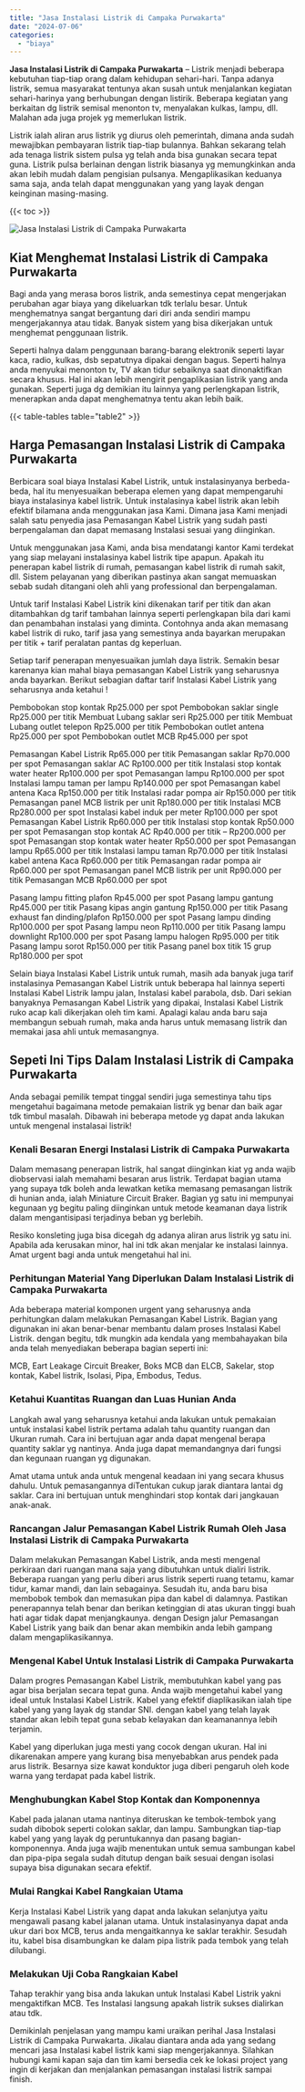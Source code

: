 ```yaml
---
title: "Jasa Instalasi Listrik di Campaka Purwakarta"
date: "2024-07-06"
categories: 
  - "biaya"
---
```


**Jasa Instalasi Listrik di Campaka Purwakarta** – Listrik menjadi beberapa kebutuhan tiap-tiap orang dalam kehidupan sehari-hari. Tanpa adanya listrik, semua masyarakat tentunya akan susah untuk menjalankan kegiatan sehari-harinya yang berhubungan dengan listirik. Beberapa kegiatan yang berkaitan dg listrik semisal menonton tv, menyalakan kulkas, lampu, dll. Malahan ada juga projek yg memerlukan listrik.

Listrik ialah aliran arus listrik yg diurus oleh pemerintah, dimana anda sudah mewajibkan pembayaran listrik tiap-tiap bulannya. Bahkan sekarang telah ada tenaga listrik sistem pulsa yg telah anda bisa gunakan secara tepat guna. Listrik pulsa berlainan dengan listrik biasanya yg memungkinkan anda akan lebih mudah dalam pengisian pulsanya. Mengaplikasikan keduanya sama saja, anda telah dapat menggunakan yang yang layak dengan keinginan masing-masing.

{{< toc >}}

![Jasa Instalasi Listrik di Campaka Purwakarta](/images/instalasi-listrik-murah20.png)

## Kiat Menghemat Instalasi Listrik di Campaka Purwakarta

Bagi anda yang merasa boros listrik, anda semestinya cepat mengerjakan perubahan agar biaya yang dikeluarkan tdk terlalu besar. Untuk menghematnya sangat bergantung dari diri anda sendiri mampu mengerjakannya atau tidak. Banyak sistem yang bisa dikerjakan untuk menghemat penggunaan listrik.

Seperti halnya dalam penggunaan barang-barang elektronik seperti layar kaca, radio, kulkas, dsb sepatutnya dipakai dengan bagus. Seperti halnya anda menyukai menonton tv, TV akan tidur sebaiknya saat dinonaktifkan secara khusus. Hal ini akan lebih mengirit pengaplikasian listrik yang anda gunakan. Seperti juga dg demikian itu lainnya yang perlengkapan listrik, menerapkan anda dapat menghematnya tentu akan lebih baik.

{{< table-tables table="table2" >}}

## Harga Pemasangan Instalasi Listrik di Campaka Purwakarta

Berbicara soal biaya Instalasi Kabel Listrik, untuk instalasinyanya berbeda-beda, hal itu menyesuaikan beberapa elemen yang dapat mempengaruhi biaya instalasinya kabel listrik. Untuk instalasinya kabel listrik akan lebih efektif bilamana anda menggunakan jasa Kami. Dimana jasa Kami menjadi salah satu penyedia jasa Pemasangan Kabel Listrik yang sudah pasti berpengalaman dan dapat memasang Instalasi sesuai yang diinginkan.

Untuk menggunakan jasa Kami, anda bisa mendatangi kantor Kami terdekat yang siap melayani instalasinya kabel listrik tipe apapun. Apakah itu penerapan kabel listrik di rumah, pemasangan kabel listrik di rumah sakit, dll. Sistem pelayanan yang diberikan pastinya akan sangat memuaskan sebab sudah ditangani oleh ahli yang professional dan berpengalaman.

Untuk tarif Instalasi Kabel Listrik kini dikenakan tarif per titik dan akan ditambahkan dg tarif tambahan lainnya seperti perlengkapan bila dari kami dan penambahan instalasi yang diminta. Contohnya anda akan memasang kabel listrik di ruko, tarif jasa yang semestinya anda bayarkan merupakan per titik + tarif peralatan pantas dg keperluan.

Setiap tarif penerapan menyesuaikan jumlah daya listrik. Semakin besar karenanya kian mahal biaya pemasangan Kabel Listrik yang seharusnya anda bayarkan. Berikut sebagian daftar tarif Instalasi Kabel Listrik yang seharusnya anda ketahui !

Pembobokan stop kontak Rp25.000 per spot Pembobokan saklar single Rp25.000 per titik Membuat Lubang saklar seri Rp25.000 per titik Membuat Lubang outlet telepon Rp25.000 per titik Pembobokan outlet antena Rp25.000 per spot Pembobokan outlet MCB Rp45.000 per spot

Pemasangan Kabel Listrik Rp65.000 per titik Pemasangan saklar Rp70.000 per spot Pemasangan saklar AC Rp100.000 per titik Instalasi stop kontak water heater Rp100.000 per spot Pemasangan lampu Rp100.000 per spot Instalasi lampu taman per lampu Rp140.000 per spot Pemasangan kabel antena Kaca Rp150.000 per titik Instalasi radar pompa air Rp150.000 per titik Pemasangan panel MCB listrik per unit Rp180.000 per titik Instalasi MCB Rp280.000 per spot Instalasi kabel induk per meter Rp100.000 per spot Pemasangan Kabel Listrik Rp60.000 per titik Instalasi stop kontak Rp50.000 per spot Pemasangan stop kontak AC Rp40.000 per titik – Rp200.000 per spot Pemasangan stop kontak water heater Rp50.000 per spot Pemasangan lampu Rp65.000 per titik Instalasi lampu taman Rp70.000 per titik Instalasi kabel antena Kaca Rp60.000 per titik Pemasangan radar pompa air Rp60.000 per spot Pemasangan panel MCB listrik per unit Rp90.000 per titik Pemasangan MCB Rp60.000 per spot

Pasang lampu fitting plafon Rp45.000 per spot Pasang lampu gantung Rp45.000 per titik Pasang kipas angin gantung Rp150.000 per titik Pasang exhaust fan dinding/plafon Rp150.000 per spot Pasang lampu dinding Rp100.000 per spot Pasang lampu neon Rp110.000 per titik Pasang lampu downlight Rp100.000 per spot Pasang lampu halogen Rp95.000 per titik Pasang lampu sorot Rp150.000 per titik Pasang panel box titik 15 grup Rp180.000 per spot

Selain biaya Instalasi Kabel Listrik untuk rumah, masih ada banyak juga tarif instalasinya Pemasangan Kabel Listrik untuk beberapa hal lainnya seperti Instalasi Kabel Listrik lampu jalan, Instalasi kabel parabola, dsb. Dari sekian banyaknya Pemasangan Kabel Listrik yang dipakai, Instalasi Kabel Listrik ruko acap kali dikerjakan oleh tim kami. Apalagi kalau anda baru saja membangun sebuah rumah, maka anda harus untuk memasang listrik dan memakai jasa ahli untuk memasangnya.

## Sepeti Ini Tips Dalam Instalasi Listrik di Campaka Purwakarta


Anda sebagai pemilik tempat tinggal sendiri juga semestinya tahu tips mengetahui bagaimana metode pemakaian listrik yg benar dan baik agar tdk timbul masalah. Dibawah ini beberapa metode yg dapat anda lakukan untuk mengenal instalasai listrik!

### Kenali Besaran Energi Instalasi Listrik di Campaka Purwakarta

Dalam memasang penerapan listrik, hal sangat diinginkan kiat yg anda wajib diobservasi ialah memahami besaran arus listrik. Terdapat bagian utama yang supaya tdk boleh anda lewatkan ketika memasang pemasangan listrik di hunian anda, ialah Miniature Circuit Braker. Bagian yg satu ini mempunyai kegunaan yg begitu paling diinginkan untuk metode keamanan daya listrik dalam mengantisipasi terjadinya beban yg berlebih.

Resiko konsleting juga bisa dicegah dg adanya aliran arus listrik yg satu ini. Apabila ada kerusakan minor, hal ini tdk akan menjalar ke instalasi lainnya. Amat urgent bagi anda untuk mengetahui hal ini.

### Perhitungan Material Yang Diperlukan Dalam Instalasi Listrik di Campaka Purwakarta

Ada beberapa material komponen urgent yang seharusnya anda perhitungkan dalam melakukan Pemasangan Kabel Listrik. Bagian yang digunakan ini akan benar-benar membantu dalam proses Instalasi Kabel Listrik. dengan begitu, tdk mungkin ada kendala yang membahayakan bila anda telah menyediakan beberapa bagian seperti ini:

MCB, Eart Leakage Circuit Breaker, Boks MCB dan ELCB, Sakelar, stop kontak, Kabel listrik, Isolasi, Pipa, Embodus, Tedus.

### Ketahui Kuantitas Ruangan dan Luas Hunian Anda

Langkah awal yang seharusnya ketahui anda lakukan untuk pemakaian untuk instalasi kabel listrik pertama adalah tahu quantity ruangan dan Ukuran rumah. Cara ini bertujuan agar anda dapat mengenal berapa quantity saklar yg nantinya. Anda juga dapat memandangnya dari fungsi dan kegunaan ruangan yg digunakan.

Amat utama untuk anda untuk mengenal keadaan ini yang secara khusus dahulu. Untuk pemasangannya diTentukan cukup jarak diantara lantai dg saklar. Cara ini bertujuan untuk menghindari stop kontak dari jangkauan anak-anak.

### Rancangan Jalur Pemasangan Kabel Listrik Rumah Oleh Jasa Instalasi Listrik di Campaka Purwakarta

Dalam melakukan Pemasangan Kabel Listrik, anda mesti mengenal perkiraan dari ruangan mana saja yang dibutuhkan untuk dialiri listrik. Beberapa ruangan yang perlu diberi arus listrik seperti ruang tetamu, kamar tidur, kamar mandi, dan lain sebagainya. Sesudah itu, anda baru bisa membobok tembok dan memasukan pipa dan kabel di dalamnya. Pastikan penerapannya telah benar dan berikan ketinggian di atas ukuran tinggi buah hati agar tidak dapat menjangkaunya. dengan Design jalur Pemasangan Kabel Listrik yang baik dan benar akan membikin anda lebih gampang dalam mengaplikasikannya.

### Mengenal Kabel Untuk Instalasi Listrik di Campaka Purwakarta

Dalam progres Pemasangan Kabel Listrik, membutuhkan kabel yang pas agar bisa berjalan secara tepat guna. Anda wajib mengetahui kabel yang ideal untuk Instalasi Kabel Listrik. Kabel yang efektif diaplikasikan ialah tipe kabel yang yang layak dg standar SNI. dengan kabel yang telah layak standar akan lebih tepat guna sebab kelayakan dan keamanannya lebih terjamin.

Kabel yang diperlukan juga mesti yang cocok dengan ukuran. Hal ini dikarenakan ampere yang kurang bisa menyebabkan arus pendek pada arus listrik. Besarnya size kawat konduktor juga diberi pengaruh oleh kode warna yang terdapat pada kabel listrik.

### Menghubungkan Kabel Stop Kontak dan Komponennya

Kabel pada jalanan utama nantinya diteruskan ke tembok-tembok yang sudah dibobok seperti colokan saklar, dan lampu. Sambungkan tiap-tiap kabel yang yang layak dg peruntukannya dan pasang bagian-komponennya. Anda juga wajib menentukan untuk semua sambungan kabel dan pipa-pipa segala sudah ditutup dengan baik sesuai dengan isolasi supaya bisa digunakan secara efektif.

### Mulai Rangkai Kabel Rangkaian Utama

Kerja Instalasi Kabel Listrik yang dapat anda lakukan selanjutya yaitu mengawali pasang kabel jalanan utama. Untuk instalasinyanya dapat anda ukur dari box MCB, terus anda mengaitkannya ke saklar terakhir. Sesudah itu, kabel bisa disambungkan ke dalam pipa listrik pada tembok yang telah dilubangi.

### Melakukan Uji Coba Rangkaian Kabel

Tahap terakhir yang bisa anda lakukan untuk Instalasi Kabel Listrik yakni mengaktifkan MCB. Tes Instalasi langsung apakah listrik sukses dialirkan atau tdk.

Demikinlah penjelasan yang mampu kami uraikan perihal Jasa Instalasi Listrik di Campaka Purwakarta. Jikalau diantara anda ada yang sedang mencari jasa Instalasi kabel listrik kami siap mengerjakannya. Silahkan hubungi kami kapan saja dan tim kami bersedia cek ke lokasi project yang ingin di kerjakan dan menjalankan pemasangan instalasi listrik sampai finish.
